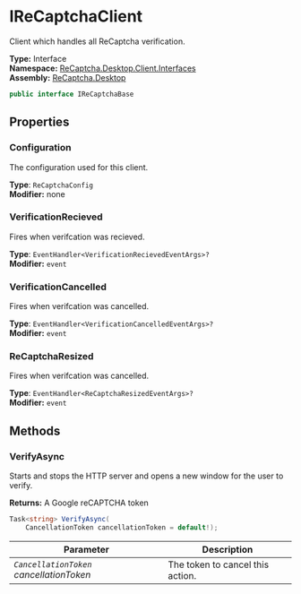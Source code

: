# IReCaptchaClient
Client which handles all ReCaptcha verification.

**Type:** Interface
<br />
**Namespace:** [ReCaptcha.Desktop.Client.Interfaces](/ReCaptcha.Desktop/reference/recaptcha.desktop/client/interfaces)
<br />
**Assembly:** [ReCaptcha.Desktop](/ReCaptcha.Desktop/reference/recaptcha.desktop)

```cs
public interface IReCaptchaBase
```


## Properties

### Configuration
The configuration used for this client.

**Type**: `ReCaptchaConfig`
<br />
**Modifier:** none

### VerificationRecieved
Fires when verifcation was recieved.

**Type**: `EventHandler<VerificationRecievedEventArgs>?`
<br />
**Modifier:** `event`

### VerificationCancelled
Fires when verifcation was cancelled.

**Type**: `EventHandler<VerificationCancelledEventArgs>?`
<br />
**Modifier:** `event`

### ReCaptchaResized
Fires when verifcation was cancelled.

**Type**: `EventHandler<ReCaptchaResizedEventArgs>?`
<br />
**Modifier:** `event`


## Methods

### VerifyAsync
Starts and stops the HTTP server and opens a new window for the user to verify.

**Returns:** A Google reCAPTCHA token
```cs
Task<string> VerifyAsync(
    CancellationToken cancellationToken = default!);
```
| Parameter                                                | Description                           |
|----------------------------------------------------------|---------------------------------------|
| *`CancellationToken` cancellationToken*                  | The token to cancel this action.      |